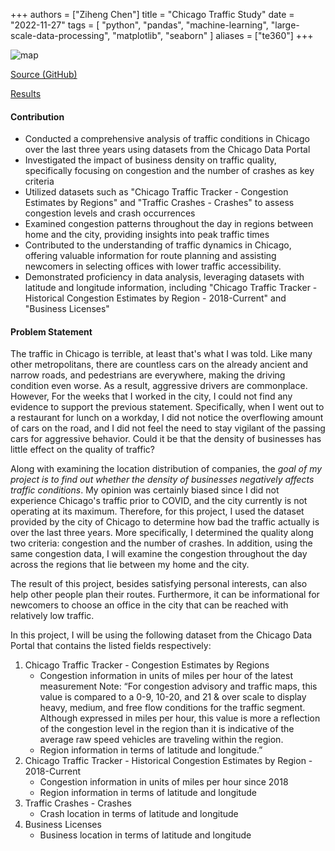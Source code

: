 +++
authors = ["Ziheng Chen"]
title = "Chicago Traffic Study"
date = "2022-11-27"
tags = [
    "python", "pandas", "machine-learning", "large-scale-data-processing",
    "matplotlib", "seaborn"
]
aliases = ["te360"]
+++

![map](/images/projects/te360.png)

[Source (GitHub)](https://github.com/zihengjackchen/TE360/tree/main/Final%20Project)

[Results](https://github.com/zihengjackchen/TE360/blob/main/Final%20Project/Presentables/TE360%20Final%20Project%20Report.pdf)

#### Contribution
- Conducted a comprehensive analysis of traffic conditions in Chicago over the last three years using datasets from the Chicago Data Portal
- Investigated the impact of business density on traffic quality, specifically focusing on congestion and the number of crashes as key criteria
- Utilized datasets such as "Chicago Traffic Tracker - Congestion Estimates by Regions" and "Traffic Crashes - Crashes" to assess congestion levels and crash occurrences
- Examined congestion patterns throughout the day in regions between home and the city, providing insights into peak traffic times
- Contributed to the understanding of traffic dynamics in Chicago, offering valuable information for route planning and assisting newcomers in selecting offices with lower traffic accessibility.
- Demonstrated proficiency in data analysis, leveraging datasets with latitude and longitude information, including "Chicago Traffic Tracker - Historical Congestion Estimates by Region - 2018-Current" and "Business Licenses"

#### Problem Statement
The traffic in Chicago is terrible, at least that's what I was told. Like many other metropolitans, there are countless cars on the already ancient and narrow roads, and pedestrians are everywhere, making the driving condition even worse. As a result, aggressive drivers are commonplace. However, For the weeks that I worked in the city, I could not find any evidence to support the previous statement. Specifically, when I went out to a restaurant for lunch on a workday, I did not notice the overflowing amount of cars on
the road, and I did not feel the need to stay vigilant of the passing cars for aggressive behavior. Could it be that the density of businesses has little effect on the quality of traffic?

Along with examining the location distribution of companies, the *goal of my project is to find out whether the density of businesses negatively affects traffic conditions*. My opinion was certainly biased since I did not experience Chicago's traffic prior to COVID, and the city currently is not operating at its maximum. Therefore, for this project, I used the dataset provided by the city of Chicago to determine how bad the traffic actually is over the last three years. More specifically, I determined the quality along two criteria: congestion and the number of crashes. In addition, using the same congestion data, I will examine the congestion throughout the day across the regions that lie between my home and the city.

The result of this project, besides satisfying personal interests, can also help other people plan their routes. Furthermore, it can be informational for newcomers to choose an office in the city that can be reached with relatively low traffic.

In this project, I will be using the following dataset from the Chicago Data Portal that
contains the listed fields respectively:
1. Chicago Traffic Tracker - Congestion Estimates by Regions
    - Congestion information in units of miles per hour of the latest measurement
    Note: “For congestion advisory and traffic maps, this value is compared to a 0-9,
    10-20, and 21 & over scale to display heavy, medium, and free flow conditions for
    the traffic segment. Although expressed in miles per hour, this value is more a
    reflection of the congestion level in the region than it is indicative of the average
    raw speed vehicles are traveling within the region.
    - Region information in terms of latitude and longitude.”
2. Chicago Traffic Tracker - Historical Congestion Estimates by Region - 2018-Current
    - Congestion information in units of miles per hour since 2018
    - Region information in terms of latitude and longitude
3. Traffic Crashes - Crashes
    - Crash location in terms of latitude and longitude
4. Business Licenses
    - Business location in terms of latitude and longitude

    